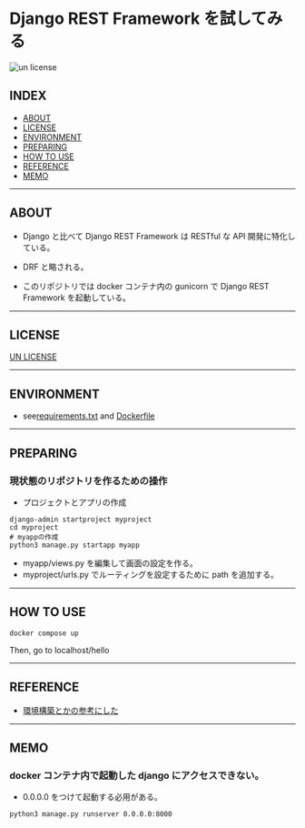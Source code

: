 # Django REST Framework を試してみる

![un license](https://img.shields.io/github/license/RyosukeDTomita/django-restframework-docker)

## INDEX

- [ABOUT](#about)
- [LICENSE](#license)
- [ENVIRONMENT](#environment)
- [PREPARING](#preparing)
- [HOW TO USE](#how-to-use)
- [REFERENCE](#reference)
- [MEMO](#MEMO)

---

## ABOUT

- Django と比べて Django REST Framework は RESTful な API 開発に特化している。
- DRF と略される。

- このリポジトリでは docker コンテナ内の gunicorn で Django REST Framework を起動している。

---

## LICENSE

[UN LICENSE](./LICENSE)

---

## ENVIRONMENT

- see[requirements.txt](app/requirements.txt) and [Dockerfile](Dockerfile)

---

## PREPARING

### 現状態のリポジトリを作るための操作

- プロジェクトとアプリの作成

```shell
django-admin startproject myproject
cd myproject
# myappの作成
python3 manage.py startapp myapp
```

- myapp/views.py を編集して画面の設定を作る。
- myproject/urls.py でルーティングを設定するために path を追加する。

---

## HOW TO USE

```shell
docker compose up
```

Then, go to localhost/hello

---

## REFERENCE
- [環境構築とかの参考にした](https://qiita.com/kimihiro_n/items/86e0a9e619720e57ecd8)

---

## MEMO

### docker コンテナ内で起動した django にアクセスできない。

- 0.0.0.0 をつけて起動する必用がある。

```shell
python3 manage.py runserver 0.0.0.0:8000
```
